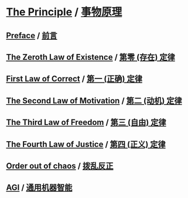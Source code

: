 # [The Principle](en/) / [事物原理](zh/)

## [Preface](en/PREFACE.md) / [前言](zh/PREFACE.md)

## [The Zeroth Law of Existence](en/THE-0th-LAW.md) / [第零 (存在) 定律](zh/THE-0th-LAW.md)

## [First Law of Correct](en/THE-1st-LAW.md) / [第一 (正确) 定律](zh/THE-1st-LAW.md)

## [The Second Law of Motivation](en/THE-2nd-LAW.md) / [第二 (动机) 定律](zh/THE-2nd-LAW.md)

## [The Third Law of Freedom](en/THE-3rd-LAW.md) / [第三 (自由) 定律](zh/THE-3rd-LAW.md)

## [The Fourth Law of Justice](en/THE-4th-LAW.md) / [第四 (正义) 定律](zh/THE-4th-LAW.md)

## [Order out of chaos](en/ORDER-OUT-OF-CHAOS.md) / [拨乱反正](zh/ORDER-OUT-OF-CHAOS.md)

## [AGI](en/AGI.md) / [通用机器智能](zh/AGI.md)
